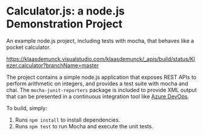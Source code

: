 Calculator.js: a node.js Demonstration Project
==============================================
An example node.js project, including tests with mocha, that behaves like
a pocket calculator.

https://klaasdemunck.visualstudio.com/klaasdemunck/_apis/build/status/Klezer.calculator?branchName=master

The project contains a simple node.js application that exposes REST APIs
to perform arithmetic on integers, and provides a test suite with mocha
and chai.  The `mocha-junit-reporters` package is included to provide XML
output that can be presented in a continuous integration tool like
[Azure DevOps](https://azure.com/devops).

To build, simply:

1. Runs `npm install` to install dependencies.
2. Runs `npm test` to run Mocha and execute the unit tests.

